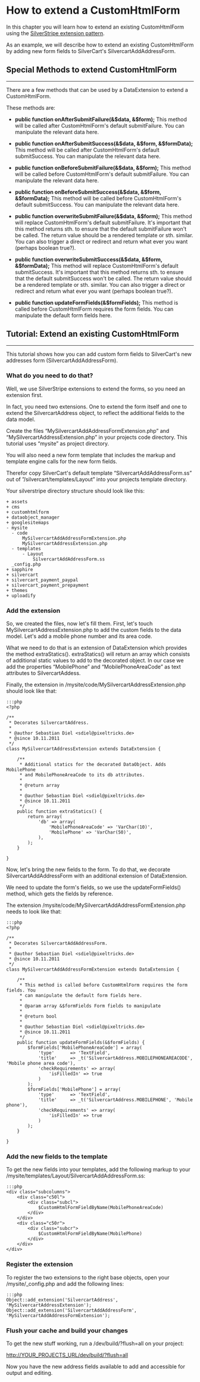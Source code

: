 # How to extend a CustomHtmlForm

In this chapter you will learn how to extend an existing CustomHtmlForm using the [SilverStripe extension pattern](https://docs.silverstripe.org/en/3.3/developer_guides/extending/extensions/). 

As an example, we will describe how to extend an existing CustomHtmlForm by adding new form fields to SilverCart's SilvercartAddAddressForm.

## Special Methods to extend CustomHtmlForm
- - -

There are a few methods that can be used by a DataExtension to extend a CustomHtmlForm.
 
These methods are: 

* **public function onAfterSubmitFailure(&$data, &$form);**
This method will be called after CustomHtmlForm's default submitFailure. You can manipulate the relevant data here.

* **public function onAfterSubmitSuccess(&$data, &$form, &$formData);**
This method will be called after CustomHtmlForm's default submitSuccess. You can manipulate the relevant data here.

* **public function onBeforeSubmitFailure(&$data, &$form);**
This method will be called before CustomHtmlForm's default submitFailure. You can manipulate the relevant data here.

* **public function onBeforeSubmitSuccess(&$data, &$form, &$formData);**
This method will be called before CustomHtmlForm's default submitSuccess. You can manipulate the relevant data here.

* **public function overwriteSubmitFailure(&$data, &$form);**
This method will replace CustomHtmlForm's default submitFailure. It's important that this method returns sth. to ensure that the default submitFailure won't be called. The return value should be a rendered template or sth. similar. You can also trigger a direct or redirect and return what ever you want (perhaps boolean true?).

* **public function overwriteSubmitSuccess(&$data, &$form, &$formData);**
This method will replace CustomHtmlForm's default submitSuccess. It's important that this method returns sth. to ensure that the default submitSuccess won't be called. The return value should be a rendered template or sth. similar. You can also trigger a direct or redirect and return what ever you want (perhaps boolean true?).

* **public function updateFormFields(&$formFields);**
This method is called before CustomHtmlForm requires the form fields. You can manipulate the default form fields here.


## Tutorial: Extend an existing CustomHtmlForm
- - -

This tutorial shows how you can add custom form fields to SilverCart's new addresses form (SilvercartAddAddressForm).

### What do you need to do that?

Well, we use SilverStripe extensions to extend the forms, so you need an extension first.

In fact, you need two extensions. One to extend the form itself and one to extend the SilvercartAddress object, to reflect the additional fields to the data model.

Create the files “MySilvercartAddAddressFormExtension.php” and “MySilvercartAddressExtension.php” in your projects code directory. This tutorial uses “mysite” as project directory.

You will also need a new form template that includes the markup and template engine calls for the new form fields.

Therefor copy SilverCart's default template “SilvercartAddAddressForm.ss” out of ”/silvercart/templates/Layout” into your projects template directory.

Your silverstripe directory structure should look like this:

	+ assets
	+ cms
	+ customhtmlform
	+ dataobject_manager
	+ googlesitemaps
	- mysite
	  - code
		  MySilvercartAddAddressFormExtension.php
		  MySilvercartAddressExtension.php
	  - templates
		  - Layout
			  SilvercartAddAddressForm.ss
	  _config.php
	+ sapphire
	+ silvercart
	+ silvercart_payment_paypal
	+ silvercart_payment_prepayment
	+ themes
	+ uploadify

### Add the extension

So, we created the files, now let's fill them. First, let's touch MySilvercartAddressExtension.php to add the custom fields to the data model. 
Let's add a mobile phone number and its area code.

What we need to do that is an extension of DataExtension which provides the method extraStatics(). extraStatics() will return an array which consists of additional static values to add to the decorated object. 
In our case we add the properties “MobilePhone” and “MobilePhoneAreaCode” as text attributes to SilvercartAddess.

Finally, the extension in /mysite/code/MySilvercartAddressExtension.php should look like that:

	:::php
	<?php
	
	/**
	 * Decorates SilvercartAddress.
	 * 
	 * @author Sebastian Diel <sdiel@pixeltricks.de>
	 * @since 10.11.2011
	 */
	class MySilvercartAddressExtension extends DataExtension {
	
		/**
		 * Additional statics for the decorated DataObject. Adds MobilePhone
		 * and MobilePhoneAreaCode to its db attributes.
		 *
		 * @return array
		 * 
		 * @author Sebastian Diel <sdiel@pixeltricks.de>
		 * @since 10.11.2011
		 */
		public function extraStatics() {
			return array(
				'db' => array(
					'MobilePhoneAreaCode' => 'VarChar(10)',
					'MobilePhone' => 'VarChar(50)',
				),
			);
		}
	
	}

Now, let's bring the new fields to the form. To do that, we decorate SilvercartAddAddressForm with an additional extension of DataExtension.

We need to update the form's fields, so we use the updateFormFields() method, which gets the fields by reference.

The extension /mysite/code/MySilvercartAddAddressFormExtension.php needs to look like that:

	:::php
	<?php
	
	/**
	 * Decorates SilvercartAddAddressForm.
	 * 
	 * @author Sebastian Diel <sdiel@pixeltricks.de>
	 * @since 10.11.2011
	 */
	class MySilvercartAddAddressFormExtension extends DataExtension {
	
		/**
		 * This method is called before CustomHtmlForm requires the form fields. You 
		 * can manipulate the default form fields here.
		 * 
		 * @param array &$formFields Form fields to manipulate
		 * 
		 * @return bool
		 * 
		 * @author Sebastian Diel <sdiel@pixeltricks.de>
		 * @since 10.11.2011
		 */
		public function updateFormFields(&$formFields) {
			$formFields['MobilePhoneAreaCode'] = array(
				'type'      => 'TextField',
				'title'     => _t('SilvercartAddress.MOBILEPHONEAREACODE', 'Mobile phone area code'),
				'checkRequirements' => array(
					'isFilledIn' => true
				)
			);
			$formFields['MobilePhone'] = array(
				'type'      => 'TextField',
				'title'     => _t('SilvercartAddress.MOBILEPHONE', 'Mobile phone'),
				'checkRequirements' => array(
					'isFilledIn' => true
				)
			);
		}
	
	}

### Add the new fields to the template

To get the new fields into your templates, add the following markup to your /mysite/templates/Layout/SilvercartAddAddressForm.ss:

	:::php
	<div class="subcolumns">
		<div class="c50l">
			<div class="subcl">
				$CustomHtmlFormFieldByName(MobilePhoneAreaCode)
			</div>
		</div>
		<div class="c50r">
			<div class="subcr">
				$CustomHtmlFormFieldByName(MobilePhone)
			</div>
		</div>
	</div>

### Register the extension

To register the two extensions to the right base objects, open your /mysite/_config.php and add the following lines:

	:::php
	Object::add_extension('SilvercartAddress',          'MySilvercartAddressExtension');
	Object::add_extension('SilvercartAddAddressForm',   'MySilvercartAddAddressFormExtension');

### Flush your cache and build your changes

To get the new stuff working, run a /dev/build/?flush=all on your project:

[http://YOUR_PROJECTS_URL/dev/build/?flush=all]()

Now you have the new address fields available to add and accessible for output and editing.
